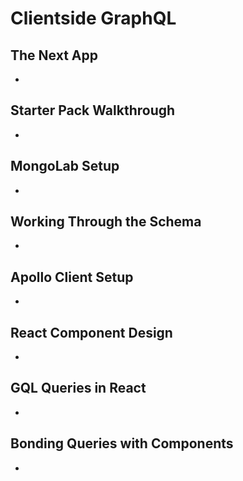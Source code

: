 # Clientside GraphQL

## The Next App
- 

## Starter Pack Walkthrough
- 

## MongoLab Setup
- 

## Working Through the Schema
- 

## Apollo Client Setup
- 

## React Component Design
- 

## GQL Queries in React
- 

## Bonding Queries with Components 
- 
